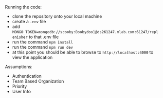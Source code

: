 Running the code:
  -  clone the repository onto your local machine
  -   create a `.env` file
  -   add `MONGO_TOKEN=mongodb://scooby:Doobydoo1@ds261247.mlab.com:61247/replenisher` to that .env file
  -   run the command `npm install`
  -   run the command `npm run dev`
  -   at this point you should be able to browse to `http://localhost:4000` to view the application

Assumptions:
  - Authentication
  - Team Based Organization
  - Priority
  - User Info
